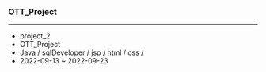 ### OTT_Project<br>
---

+ project_2<br>
+ OTT_Project<br>
+ Java / sqlDeveloper / jsp / html / css / 
+ 2022-09-13 ~ 2022-09-23
